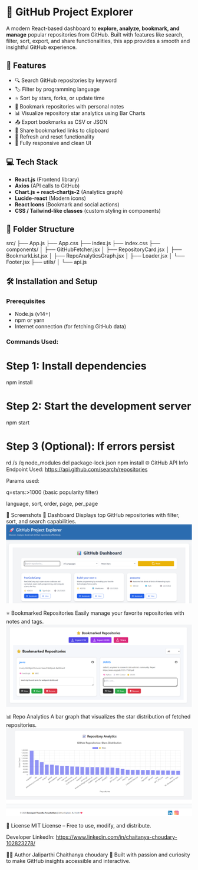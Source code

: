 # 🚀 GitHub Project Explorer

A modern React-based dashboard to **explore, analyze, bookmark, and manage** popular repositories from GitHub. Built with features like search, filter, sort, export, and share functionalities, this app provides a smooth and insightful GitHub experience.

## 📌 Features

- 🔍 Search GitHub repositories by keyword
- 🏷️ Filter by programming language
- ⭐ Sort by stars, forks, or update time
- 📌 Bookmark repositories with personal notes
- 📊 Visualize repository star analytics using Bar Charts
- 📤 Export bookmarks as CSV or JSON
- 📎 Share bookmarked links to clipboard
- 🔁 Refresh and reset functionality
- 📱 Fully responsive and clean UI

## 💻 Tech Stack

- **React.js** (Frontend library)
- **Axios** (API calls to GitHub)
- **Chart.js + react-chartjs-2** (Analytics graph)
- **Lucide-react** (Modern icons)
- **React Icons** (Bookmark and social actions)
- **CSS / Tailwind-like classes** (custom styling in components)

## 📂 Folder Structure

src/
├── App.js
├── App.css
├── index.js
├── index.css
├── components/
│ ├── GitHubFetcher.jsx
│ ├── RepositoryCard.jsx
│ ├── BookmarkList.jsx
│ ├── RepoAnalyticsGraph.jsx
│ ├── Loader.jsx
│ └── Footer.jsx
├── utils/
│ └── api.js

## 🛠️ Installation and Setup

### Prerequisites

- Node.js (v14+)
- npm or yarn
- Internet connection (for fetching GitHub data)

### Commands Used:

# Step 1: Install dependencies
npm install

# Step 2: Start the development server
npm start

# Step 3 (Optional): If errors persist
rd /s /q node_modules
del package-lock.json
npm install
🌐 GitHub API Info
Endpoint Used: https://api.github.com/search/repositories

Params used:

q=stars:>1000 (basic popularity filter)

language, sort, order, page, per_page

📸 Screenshots
🎯 Dashboard
Displays top GitHub repositories with filter, sort, and search capabilities.
![Dashboard](public/chai.png)

⭐ Bookmarked Repositories
Easily manage your favorite repositories with notes and tags.
![Bookmark](public/book.png)

📊 Repo Analytics
A bar graph that visualizes the star distribution of fetched repositories.
![Chart](public/chart.png)

📃 License
MIT License – Free to use, modify, and distribute.

Developer LinkedIn: https://www.linkedin.com/in/chaitanya-choudary-102823278/

🙋‍♂️ Author
Jaliparthi Chaithanya choudary
🚀 Built with passion and curiosity to make GitHub insights accessible and interactive.
